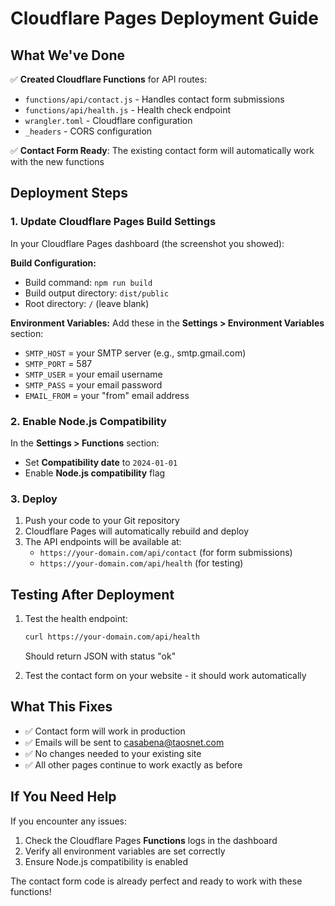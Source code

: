 # Cloudflare Pages Deployment Guide

## What We've Done

✅ **Created Cloudflare Functions** for API routes:
- `functions/api/contact.js` - Handles contact form submissions
- `functions/api/health.js` - Health check endpoint
- `wrangler.toml` - Cloudflare configuration
- `_headers` - CORS configuration

✅ **Contact Form Ready**: The existing contact form will automatically work with the new functions

## Deployment Steps

### 1. Update Cloudflare Pages Build Settings

In your Cloudflare Pages dashboard (the screenshot you showed):

**Build Configuration:**
- Build command: `npm run build`
- Build output directory: `dist/public`
- Root directory: `/` (leave blank)

**Environment Variables:**
Add these in the **Settings > Environment Variables** section:
- `SMTP_HOST` = your SMTP server (e.g., smtp.gmail.com)
- `SMTP_PORT` = 587
- `SMTP_USER` = your email username
- `SMTP_PASS` = your email password
- `EMAIL_FROM` = your "from" email address

### 2. Enable Node.js Compatibility

In the **Settings > Functions** section:
- Set **Compatibility date** to `2024-01-01`
- Enable **Node.js compatibility** flag

### 3. Deploy

1. Push your code to your Git repository
2. Cloudflare Pages will automatically rebuild and deploy
3. The API endpoints will be available at:
   - `https://your-domain.com/api/contact` (for form submissions)
   - `https://your-domain.com/api/health` (for testing)

## Testing After Deployment

1. Test the health endpoint:
   ```bash
   curl https://your-domain.com/api/health
   ```
   Should return JSON with status "ok"

2. Test the contact form on your website - it should work automatically

## What This Fixes

- ✅ Contact form will work in production
- ✅ Emails will be sent to casabena@taosnet.com  
- ✅ No changes needed to your existing site
- ✅ All other pages continue to work exactly as before

## If You Need Help

If you encounter any issues:
1. Check the Cloudflare Pages **Functions** logs in the dashboard
2. Verify all environment variables are set correctly
3. Ensure Node.js compatibility is enabled

The contact form code is already perfect and ready to work with these functions!